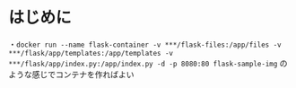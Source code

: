 # はじめに
・`docker run --name flask-container -v ***/flask-files:/app/files -v ***/flask/app/templates:/app/templates -v ***/flask/app/index.py:/app/index.py -d -p 8080:80 flask-sample-img` のような感じでコンテナを作ればよい